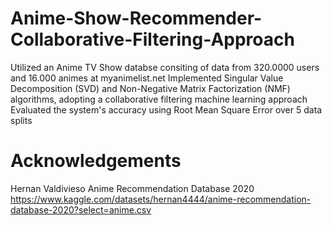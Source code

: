 # Anime-Show-Recommender-Collaborative-Filtering-Approach
Utilized an Anime TV Show databse consiting of data from 320.0000 users and 16.000 animes at myanimelist.net
Implemented Singular Value Decomposition (SVD) and Non-Negative Matrix Factorization (NMF) algorithms, adopting a collaborative filtering machine learning approach 
Evaluated the system's accuracy using Root Mean Square Error over 5 data splits 

# Acknowledgements
Hernan Valdivieso 
Anime Recommendation Database 2020
https://www.kaggle.com/datasets/hernan4444/anime-recommendation-database-2020?select=anime.csv
